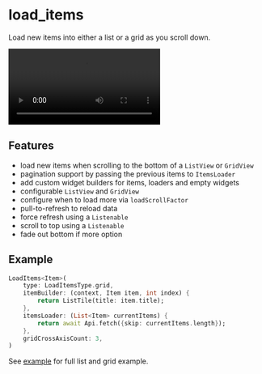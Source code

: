 # load_items

Load new items into either a list or a grid as you scroll down.

![screencast](https://user-images.githubusercontent.com/1562523/129325662-7aa946ab-32a4-4237-8442-cc980fe480e2.mp4)

## Features

* load new items when scrolling to the bottom of a `ListView` or `GridView`
* pagination support by passing the previous items to `ItemsLoader`
* add custom widget builders for items, loaders and empty widgets
* configurable `ListView` and `GridView`
* configure when to load more via `loadScrollFactor`
* pull-to-refresh to reload data
* force refresh using a `Listenable`
* scroll to top using a `Listenable`
* fade out bottom if more option

## Example

```dart
LoadItems<Item>(
	type: LoadItemsType.grid,
	itemBuilder: (context, Item item, int index) {
		return ListTile(title: item.title);
	},
	itemsLoader: (List<Item> currentItems) {
		return await Api.fetch({skip: currentItems.length});
	},
	gridCrossAxisCount: 3,
)
```

See [example](./example) for full list and grid example.

